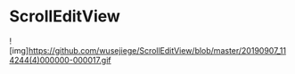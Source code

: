 # ScrollEditView



![img]https://github.com/wusejiege/ScrollEditView/blob/master/20190907_114244(4)000000-000017.gif
